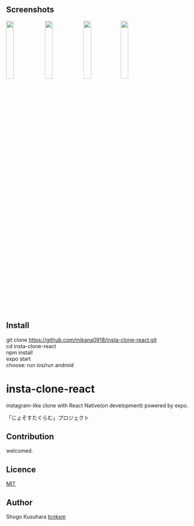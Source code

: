 ## Screenshots
 <img width="20%" height="20%" src="https://github.com/mikana0918/insta-clone-react/blob/master/SS1.png"> <img width="20%" height="20%" style="width:20%, height:20%" src="https://github.com/mikana0918/insta-clone-react/blob/master/SS2.png"> <img width="20%" height="20%" style="width:20%, height:20%" src="https://github.com/mikana0918/insta-clone-react/blob/master/SS3.png"><img width="20%" height="20%" style="width:20%, height:20%" src="https://github.com/mikana0918/insta-clone-react/blob/master/SS4.png">

## Install
git clone https://github.com/mikana0918/insta-clone-react.git</br>
cd insta-clone-react</br>
npm install</br>
expo start</br>
choose: run ios/run android

# insta-clone-react
instagram-like clone with React Native(on development)
powered by expo.</br>

「じょそすたぐらむ」プロジェクト</br>

## Contribution
welcomed.

## Licence

[MIT](https://github.com/tcnksm/tool/blob/master/LICENCE)

## Author
Shogo Kusuhara
[tcnksm](https://github.com/tcnksm)
